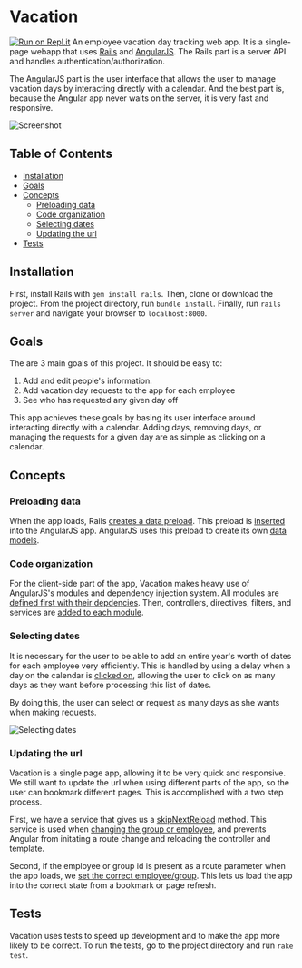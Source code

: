 # Vacation
[![Run on Repl.it](https://repl.it/badge/github/ahuth/vacation)](https://repl.it/github/ahuth/vacation)
An employee vacation day tracking web app. It is a single-page webapp that uses
[Rails](http://rubyonrails.org/) and [AngularJS](https://angularjs.org/). The Rails
part is a server API and handles authentication/authorization.

The AngularJS part is the user interface that allows the user to manage vacation days
by interacting directly with a calendar. And the best part is, because the Angular app
never waits on the server, it is very fast and responsive.

![Screenshot](https://cloud.githubusercontent.com/assets/2503289/3176158/4504421e-ec02-11e3-88af-caa91f2f9997.png)

## Table of Contents

* [Installation](#installation)
* [Goals](#goals)
* [Concepts](#concepts)
  * [Preloading data](#preloading-data)
  * [Code organization](#code-organization)
  * [Selecting dates](#selecting-dates)
  * [Updating the url](#updating-the-url)
* [Tests](#tests)

## Installation

First, install Rails with `gem install rails`. Then, clone or download the
project. From the project directory, run `bundle install`. Finally, run
`rails server` and navigate your browser to `localhost:8000`.

## Goals

The are 3 main goals of this project. It should be easy to:

1. Add and edit people's information.
2. Add vacation day requests to the app for each employee
3. See who has requested any given day off

This app achieves these goals by basing its user interface around interacting
directly with a calendar. Adding days, removing days, or managing the requests for
a given day are as simple as clicking on a calendar.

## Concepts

### Preloading data

When the app loads, Rails [creates a data preload](https://github.com/ahuth/vacation/blob/master/app/controllers/main_controller.rb).
This preload is [inserted](https://github.com/ahuth/vacation/blob/master/app/views/main/index.html.erb)
into the AngularJS app. AngularJS uses this preload to create its own [data models](https://github.com/ahuth/vacation/blob/master/app/assets/javascripts/services/data/group.js#L22).

### Code organization

For the client-side part of the app, Vacation makes heavy use of AngularJS's modules and
dependency injection system.
All modules are [defined first with their depdencies](https://github.com/ahuth/vacation/blob/master/app/assets/javascripts/app.js).
Then, controllers, directives, filters, and services are [added to each module](https://github.com/ahuth/vacation/tree/master/app/assets/javascripts/directives/calendar_month).

### Selecting dates

It is necessary for the user to be able to add an entire year's worth of dates for each
employee very efficiently. This is handled by using a delay when a day on the calendar
is [clicked on](https://github.com/ahuth/vacation/blob/master/app/assets/javascripts/directives/employee_year/controller.js#L171),
allowing the user to click on as many days as they want before processing this list of dates.

By doing this, the user can select or request as many days as she wants when making
requests.

![Selecting dates](https://cloud.githubusercontent.com/assets/2503289/3176157/44fbdf52-ec02-11e3-88f4-071d34345619.png)

### Updating the url

Vacation is a single page app, allowing it to be very quick and responsive. We still
want to update the url when using different parts of the app, so the user can
bookmark different pages. This is accomplished with a two step process.

First, we have a service that gives us a [skipNextReload](https://github.com/ahuth/vacation/blob/master/app/assets/javascripts/services/route/route.js)
method. This service is used when [changing the group or employee](https://github.com/ahuth/vacation/blob/f1318b927b5dc0e8256c409481a545d720d5382a/app/assets/javascripts/pages/index/controller.js#L22),
and prevents Angular from initating a route change and reloading the controller and template.

Second, if the employee or group id is present as a route parameter when the app loads,
we [set the correct employee/group](https://github.com/ahuth/vacation/blob/f1318b927b5dc0e8256c409481a545d720d5382a/app/assets/javascripts/pages/index/controller.js#L7).
This lets us load the app into the correct state from a bookmark or page refresh.

## Tests

Vacation uses tests to speed up development and to make the app more likely to be
correct. To run the tests, go to the project directory and run `rake test`.
